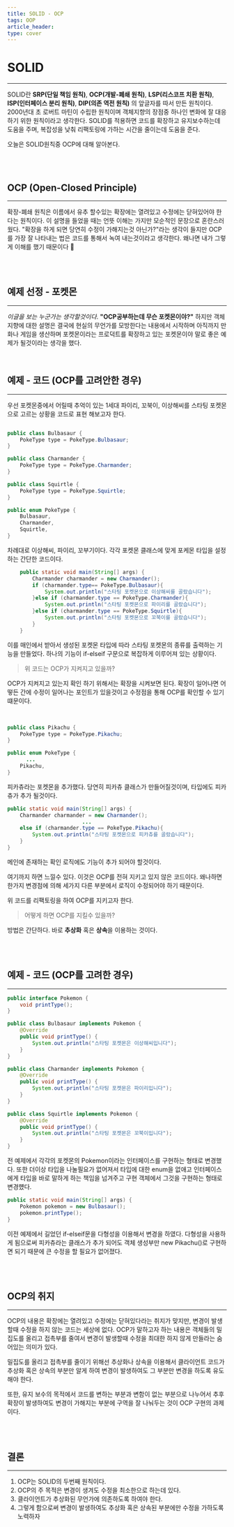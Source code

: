 ```yaml
---
title: SOLID - OCP
tags: OOP
article_header:
type: cover
---
```

# SOLID

---

SOLID란 **SRP(단일 책임 원칙)**, **OCP(개발-폐쇄 원칙)**, **LSP(리스코프 치환 원칙)**, **ISP(인터페이스 분리 원칙)**, **DIP(의존 역전 원칙)**
의 앞글자를 따서 만든 원칙이다. 2000년대 초 로버트 마틴이 수립한 원칙이며 객체지향의 장점중 하나인 변화에 잘 대응하기 위한 원칙이라고 생각한다.
SOLID를 적용하면 코드를 확장하고 유지보수하는데 도움을 주며, 복잡성을 낮춰 리팩토링에 가하는 시간을 줄이는데 도움을 준다.

오늘은 SOLID원칙중 OCP에 대해 알아본다.

<br><br>

## OCP (Open-Closed Principle)

---

확장-폐쇄 원칙은 이름에서 유추 할수있는 확장에는 열려있고 수정에는 닫혀있어야 한다는 원칙이다. 이 설명을 들었을 때는 언뜻 이해는 가지만
모순적인 문장으로 혼란스러웠다. "확장을 하게 되면 당연히 수정이 가해지는것 아닌가?"라는 생각이 들지만 OCP를 가장 잘 나타내는 법은
코드를 통해서 녹여 내는것이라고 생각한다. 왜나면 내가 그렇게 이해를 했기 때문이다 🤔

<br><br>

## 예제 선정 - 포켓몬

---


*이글을 보는 누군가는 생각할것이다*. **"OCP공부하는데 무슨 포켓몬이야?"** 하지만 객체지향에 대한 설명은 결국에 현실의 무언가를 모방한다는
내용에서 시작하며 아직까지 만화나 게임을 생산하며 포켓몬이라는 프로덕트를 확장하고 있는 포켓몬이야 말로 좋은 예제가 될것이라는 생각을 했다.

<br>

## 예제 - 코드 (OCP를 고려안한 경우)

---

우선 포켓몬중에서 어릴때 추억이 있는 1세대 파이리, 꼬북이, 이상해씨를 스타팅 포켓몬으로 고르는 상황을 코드로 표현 해보고자 한다.

```java

public class Bulbasaur {
    PokeType type = PokeType.Bulbasaur;
}

public class Charmander {
    PokeType type = PokeType.Charmander;
}

public class Squirtle {
    PokeType type = PokeType.Squirtle;
}
```

````java
public enum PokeType {
    Bulbasaur,
    Charmander,
    Squirtle,
}
````

차례대로 이상해씨, 파이리, 꼬부기이다. 각각 포켓몬 클래스에 맞게 포케몬 타입을 설정하는 간단한 코드이다.

````java
    public static void main(String[] args) {
        Charmander charmander = new Charmander();
        if (charmander.type== PokeType.Bulbasaur){
            System.out.println("스타팅 포켓몬으로 이상해씨를 골랐습니다");
        }else if (charmander.type == PokeType.Charmander){
            System.out.println("스타팅 포켓몬으로 파이리를 골랐습니다");
        }else if (charmander.type == PokeType.Squirtle){
            System.out.println("스타팅 포켓몬으로 꼬북이를 골랐습니다");
        }
    }
````

이를 매인에서 받아서 생성된 포켓몬 타입에 따라 스타팅 포켓몬의 종류를 출력하는 기능을 만들었다. 하나의 기능이 if-elseif 구문으로
복잡하게 이루어져 있는 상황이다.
> 위 코드는 OCP가 지켜지고 있을까?

OCP가 지켜지고 있는지 확인 하기 위해서는 확장을 시켜보면 된다. 확장이 일어나면 어떻든 간에 수정이 일어나는 포인트가 있을것이고
수정점을 통해 OCP를 확인할 수 있기 떄문이다.


<br>

````java
public class Pikachu {
    PokeType type = PokeType.Pikachu;
}

public enum PokeType {
      ...
    Pikachu,
}

````

피카츄라는 포켓몬을 추가했다. 당연히 피카츄 클래스가 만들어질것이며, 타입에도 피카츄가 추가 될것이다.

````java
public static void main(String[] args) {
    Charmander charmander = new Charmander();
                        ...
    else if (charmander.type == PokeType.Pikachu){
        System.out.println("스타팅 포켓몬으로 피카츄를 골랐습니다");
    }
}
````

메인에 존재하는 확인 로직에도 기능이 추가 되어야 할것이다.

여기까지 하면 느낄수 있다. 이것은 OCP를 전혀 지키고 있지 않은 코드이다. 왜나하면 한가지 변경점에 의해 세가지 다른 부분에서 로직이 수정되어야 하기 때문이다.

위 코드를 리팩토링을 하여 OCP를 지키고자 한다.

> 어떻게 하면 OCP를 지킬수 있을까?

방법은 간단하다. 바로 **추상화** 혹은 **상속**을 이용하는 것이다.

<br><br>

## 예제 - 코드 (OCP를 고려한 경우)

---

````java
public interface Pokemon {
    void printType();
}

public class Bulbasaur implements Pokemon {
    @Override
    public void printType() {
        System.out.println("스타팅 포켓몬은 이상해씨입니다");
    }
}

public class Charmander implements Pokemon {
    @Override
    public void printType() {
        System.out.println("스타팅 포켓몬은 파이리입니다");
    }
}

public class Squirtle implements Pokemon {
    @Override
    public void printType() {
        System.out.println("스타팅 포켓몬은 꼬북이입니다");
    }
}
````

전 예제에서 각각의 포켓몬의 Pokemon이라는 인터페이스를 구현하는 형태로 변경했다. 또한 더이상 타입을 나눌필요가 없어져서
타입에 대한 enum을 없애고 인터페이스에게 타입을 바로 말하게 하는 책임을 넘겨주고 구현 객체에서 그것을 구현하는 형태로 변경헀다.

````java
public static void main(String[] args) {
    Pokemon pokemon = new Bulbasaur();
    pokemon.printType();
}
````

이전 예제에서 길었던 if-elseif문을 다형성을 이용해서 변경을 하였다. 다형성을 사용하게 됨으로써 피카츄라는 클래스가 추가 되어도 객체 생성부만
new Pikachu()로 구현하면 되기 때문에 큰 수정을 할 필요가 없어졌다.

<br><br>

## OCP의 취지

---

OCP의 내용은 확장에는 열려있고 수정에는 닫혀있다라는 취지가 맞지만, 변경이 발생할때 수정을 하지 않는 코드는 세상에 없다.
OCP가 말하고자 하는 내용은 객체들의 밀집도를 올리고 접촉부를 줄여서 변경이 발생할때 수정을 최대한 하지 않게 만들라는 숨어있는 의미가 있다.

밀집도를 올리고 접촉부를 줄이기 위해선 추상화나 상속을 이용해서 클라이언트 코드가 추상화 혹은 상속의 부분만 알게 하여 변경이 발생하여도
그 부분만 변경을 하도록 유도 해야 한다.

또한, 유지 보수의 목적에서 코드를 변하는 부분과 변함이 없는 부분으로 나누어서 추후 확장이 발생하여도 변경이 가해지는 부분에 구역을
잘 나눠두는 것이 OCP 구현의 과제이다.

<br><br>

## 결론

---

1. OCP는 SOLID의 두번째 원칙이다.
2. OCP의 주 목적은 변경이 생겨도 수정을 최소한으로 하는데 있다.
3. 클라이언트가 추상화된 무언가에 의존하도록 하여야 한다.
4. 그렇게 함으로써 변경이 발생하여도 추상화 혹은 상속된 부분에만 수정을 가하도록 노력하자












